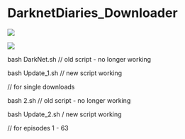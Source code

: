 # DarknetDiaries_Downloader

![](https://images.weserv.nl/?url=i.imgur.com%2FylClNZJ.png)

![](https://images.weserv.nl/?url=i.imgur.com%2F4PuqS8d.png)

bash DarkNet.sh // old script - no longer working

bash Update_1.sh // new script working

// for single downloads

bash 2.sh // old script - no longer working

bash Update_2.sh / new script working

// for episodes 1 - 63
